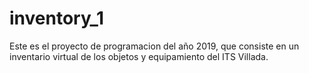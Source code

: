 # inventory_1

Este es el proyecto de programacion del año 2019, que consiste en un inventario virtual de los objetos y equipamiento del ITS Villada.
